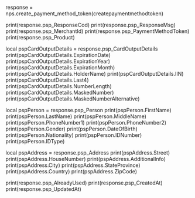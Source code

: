 
response = nps.create_payment_method_token(createpaymentmethodtoken)

print(response.psp_ResponseCod)
print(response.psp_ResponseMsg)
print(response.psp_MerchantId)
print(response.psp_PaymentMethodToken)
print(response.psp_Product)

local pspCardOutputDetails = response.psp_CardOutputDetails
print(pspCardOutputDetails.ExpirationDate)
print(pspCardOutputDetails.ExpirationYear)
print(pspCardOutputDetails.ExpirationMonth)
print(pspCardOutputDetails.HolderName)
print(pspCardOutputDetails.IIN)
print(pspCardOutputDetails.Last4)
print(pspCardOutputDetails.NumberLength)
print(pspCardOutputDetails.MaskedNumber)
print(pspCardOutputDetails.MaskedNumberAlternative)


local pspPerson = response.psp_Person
print(pspPerson.FirstName)
print(pspPerson.LastName)
print(pspPerson.MiddleName)
print(pspPerson.PhoneNumber1)
print(pspPerson.PhoneNumber2)
print(pspPerson.Gender)
print(pspPerson.DateOfBirth)
print(pspPerson.Nationality)
print(pspPerson.IDNumber)
print(pspPerson.IDType)


local pspAddress = response.psp_Address
print(pspAddress.Street)
print(pspAddress.HouseNumber)
print(pspAddress.AdditionalInfo)
print(pspAddress.City)
print(pspAddress.StateProvince)
print(pspAddress.Country)
print(pspAddress.ZipCode)

print(response.psp_AlreadyUsed)
print(response.psp_CreatedAt)
print(response.psp_UpdatedAt)
